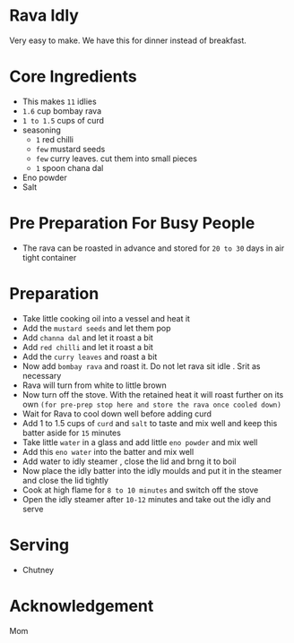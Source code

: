 # Rava Idly

Very easy to make. We have this for dinner instead of breakfast.

# Core Ingredients
 - This makes `11` idlies
 - `1.6` cup bombay rava
 - `1 to 1.5` cups of curd
 - seasoning
    - `1` red chilli
    - `few` mustard seeds
    - `few` curry leaves. cut them into small pieces
    - `1` spoon chana dal
- Eno powder
- Salt

# Pre Preparation For Busy People 
- The rava can be roasted in advance and stored for `20 to 30` days in air tight container
  
# Preparation
 - Take little cooking oil into a vessel and heat it
 - Add the `mustard seeds` and let them pop
 - Add `channa dal` and let it roast a bit
 - Add `red chilli` and let it roast a bit
 - Add the `curry leaves` and roast a bit
 - Now add `bombay rava` and roast it. Do not let rava sit idle . Srit as necessary
 - Rava will turn from white to little brown
 - Now turn off the stove. With the retained heat it will roast further on its own  `(for pre-prep stop here and store the rava once cooled down)`
 - Wait for Rava to cool down well before adding curd
 - Add 1 to 1.5 cups of `curd` and `salt` to taste and mix well and keep this batter aside for `15` minutes
 - Take little `water` in a glass and add little `eno powder` and mix well
 - Add this `eno water` into the  batter and mix well
 - Add water to idly steamer , close the lid and brng it to boil
 - Now place the idly batter into the idly moulds and put it in the steamer and close the lid tightly
 - Cook at high flame for `8 to 10 minutes` and switch off the stove
 - Open the idly steamer after `10-12` minutes and take out the idly and serve

# Serving 
 - Chutney

# Acknowledgement
  Mom
